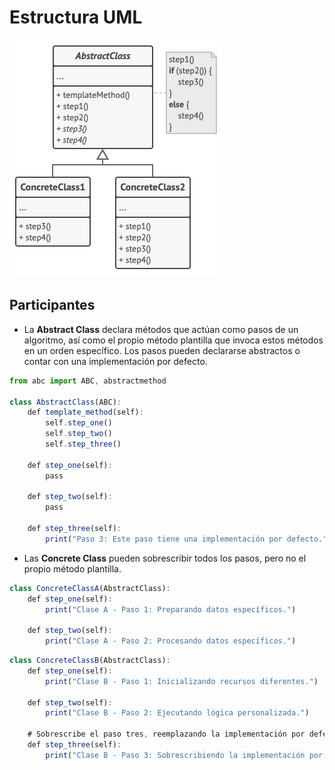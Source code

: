 # Estructura UML
![Diagrama UML de Template Method](./img/template-method.png)

## Participantes
- La **Abstract Class** declara métodos que actúan como pasos de un algoritmo, así como el propio método plantilla que invoca estos métodos en un orden específico. Los pasos pueden declararse abstractos o contar con una implementación por defecto.

```js title="AbstractClass"
from abc import ABC, abstractmethod

class AbstractClass(ABC):
    def template_method(self):
        self.step_one()
        self.step_two()
        self.step_three()

    def step_one(self):
        pass

    def step_two(self):
        pass

    def step_three(self):
        print("Paso 3: Este paso tiene una implementación por defecto.")
```

- Las **Concrete Class** pueden sobrescribir todos los pasos, pero no el propio método plantilla.

```js title="ConcreteClass A"
class ConcreteClassA(AbstractClass):
    def step_one(self):
        print("Clase A - Paso 1: Preparando datos específicos.")

    def step_two(self):
        print("Clase A - Paso 2: Procesando datos específicos.")
```

```js title="ConcreteClass B"
class ConcreteClassB(AbstractClass):
    def step_one(self):
        print("Clase B - Paso 1: Inicializando recursos diferentes.")

    def step_two(self):
        print("Clase B - Paso 2: Ejecutando lógica personalizada.")

    # Sobrescribe el paso tres, reemplazando la implementación por defecto.
    def step_three(self):
        print("Clase B - Paso 3: Sobrescribiendo la implementación por defecto.")
```